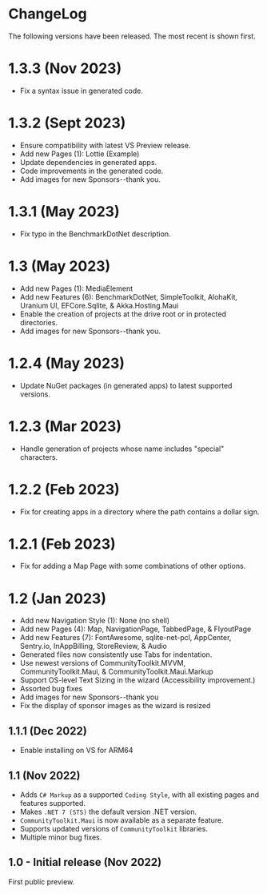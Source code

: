 # ChangeLog

The following versions have been released. The most recent is shown first.

# 1.3.3 (Nov 2023)

- Fix a syntax issue in generated code.

# 1.3.2 (Sept 2023)

- Ensure compatibility with latest VS Preview release.
- Add new Pages (1): Lottie (Example)
- Update dependencies in generated apps.
- Code improvements in the generated code.
- Add images for new Sponsors--thank you.

# 1.3.1 (May 2023)

- Fix typo in the BenchmarkDotNet description.

# 1.3 (May 2023)

- Add new Pages (1): MediaElement
- Add new Features (6): BenchmarkDotNet, SimpleToolkit, AlohaKit, Uranium UI, EFCore.Sqlite, & Akka.Hosting.Maui
- Enable the creation of projects at the drive root or in protected directories.
- Add images for new Sponsors--thank you.

# 1.2.4 (May 2023)

- Update NuGet packages (in generated apps) to latest supported versions.

# 1.2.3 (Mar 2023)

- Handle generation of projects whose name includes "special" characters.

# 1.2.2 (Feb 2023)

- Fix for creating apps in a directory where the path contains a dollar sign.

# 1.2.1 (Feb 2023)

- Fix for adding a Map Page with some combinations of other options.

# 1.2 (Jan 2023)

- Add new Navigation Style (1): None (no shell)
- Add new Pages (4): Map, NavigationPage, TabbedPage, & FlyoutPage
- Add new Features (7): FontAwesome, sqlite-net-pcl, AppCenter, Sentry.io, InAppBilling, StoreReview, & Audio
- Generated files now consistently use Tabs for indentation.
- Use newest versions of CommunityToolkit.MVVM, CommunityToolkit.Maui, & CommunityToolkit.Maui.Markup
- Support OS-level Text Sizing in the wizard (Accessibility improvement.)
- Assorted bug fixes
- Add images for new Sponsors--thank you
- Fix the display of sponsor images as the wizard is resized

## 1.1.1 (Dec 2022)

- Enable installing on VS for ARM64

## 1.1 (Nov 2022)

- Adds `C# Markup` as a supported `Coding Style`, with all existing pages and features supported.
- Makes `.NET 7 (STS)` the default version .NET version.
- `CommunityToolkit.Maui` is now available as a separate feature.
- Supports updated versions of `CommunityToolkit` libraries.
- Multiple minor bug fixes.

## 1.0 - Initial release (Nov 2022)

First public preview.
